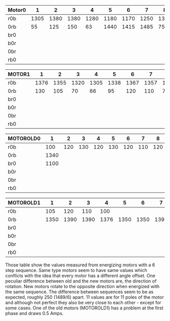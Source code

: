 | Motor0 | 1    | 2    | 3    | 4    | 5    | 6    | 7    | 8    | 9    | 10   | 11   |
| ------ | ---- | ---- | ---- | ---- | ---- | ---- | ---- | ---- | ---- | ---- | ---- |
| r0b    | 1305 | 1380 | 1380 | 1280 | 1180 | 1170 | 1250 | 1320 | 132  | 1270 | 1240 |
| 0rb    | 55   | 125  | 150  | 63   | 1440 | 1415 | 1485 | 75   | 85   | 40   | 10   |
| br0    |      |      |      |      |      |      |      |      |      |      |      |
| b0r    |      |      |      |      |      |      |      |      |      |      |      |
| 0br    |      |      |      |      |      |      |      |      |      |      |      |
| rb0    |      |      |      |      |      |      |      |      |      |      |      |



| MOTOR1 | 1    | 2    | 3    | 4    | 5    | 6    | 7    | 8    | 9    | 10   | 11   |
| ------ | ---- | ---- | ---- | ---- | ---- | ---- | ---- | ---- | ---- | ---- | ---- |
| r0b    | 1376 | 1355 | 1320 | 1305 | 1338 | 1367 | 1357 | 1320 | 1300 | 1310 | 1355 |
| 0rb    | 130  | 105  | 70   | 66   | 95   | 120  | 110  | 75   | 52   | 75   | 110  |
| br0    |      |      |      |      |      |      |      |      |      |      |      |
| b0r    |      |      |      |      |      |      |      |      |      |      |      |
| 0br    |      |      |      |      |      |      |      |      |      |      |      |
| rb0    |      |      |      |      |      |      |      |      |      |      |      |



| MOTOROLD0 | 1    | 2    | 3    | 4    | 5    | 6    | 7    | 8    | 9    | 10   | 11   |
| --------- | ---- | ---- | ---- | ---- | ---- | ---- | ---- | ---- | ---- | ---- | ---- |
| r0b       | 100  | 120  | 130  | 120  | 130  | 120  | 110  | 120  | 110  | 105  | 110  |
| 0rb       | 1340 |      |      |      |      |      |      |      |      |      |      |
| br0       | 1100 |      |      |      |      |      |      |      |      |      |      |
| b0r       |      |      |      |      |      |      |      |      |      |      |      |
| 0br       |      |      |      |      |      |      |      |      |      |      |      |
| rb0       |      |      |      |      |      |      |      |      |      |      |      |

| MOTOROLD1 | 1    | 2    | 3    | 4    | 5    | 6    | 7    | 8    | 9    | 10   | 11   |
| --------- | ---- | ---- | ---- | ---- | ---- | ---- | ---- | ---- | ---- | ---- | ---- |
| r0b       | 105  | 120  | 110  | 100  |      |      |      |      |      |      |      |
| 0rb       | 1350 | 1390 | 1390 | 1376 | 1350 | 1350 | 1390 | 1400 | 1372 |      |      |
| br0       |      |      |      |      |      |      |      |      |      |      |      |
| b0r       |      |      |      |      |      |      |      |      |      |      |      |
| 0br       |      |      |      |      |      |      |      |      |      |      |      |
| rb0       |      |      |      |      |      |      |      |      |      |      |      |

Those table show the values measured from energizing motors with a 6 step sequence. Same type motors seem to have same values which conflicts with the idea that every motor has a different angle offset. One peculiar difference between old and the new motors are, the direction of rotation. New motors rotate to the opposite direction when energized with the same sequence. The difference between sequences seem to be as expected, roughly 250 (1489/6) apart. 11 values are for 11 poles of the motor and although not perfect they also be very close to each other - except for some cases. One of the old motors (MOTOROLD1) has a problem at the first phase and draws 0.5 Amps. 